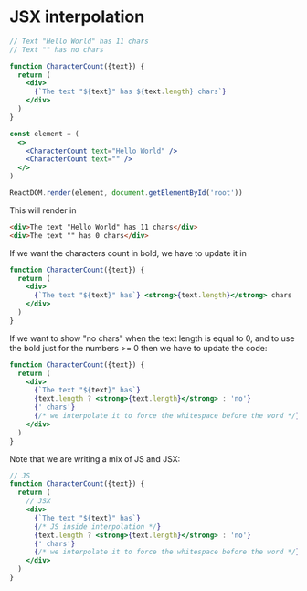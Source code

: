 # JSX interpolation

```jsx
// Text "Hello World" has 11 chars
// Text "" has no chars

function CharacterCount({text}) {
  return (
    <div>
      {`The text "${text}" has ${text.length} chars`}
    </div>
  )
}

const element = (
  <>
    <CharacterCount text="Hello World" />
    <CharacterCount text="" />
  </>
)

ReactDOM.render(element, document.getElementById('root'))
```

This will render in

```html
<div>The text "Hello World" has 11 chars</div>
<div>The text "" has 0 chars</div>
```

If we want the characters count in bold, we have to update it in

```jsx
function CharacterCount({text}) {
  return (
    <div>
      {`The text "${text}" has`} <strong>{text.length}</strong> chars
    </div>
  )
}
```

If we want to show "no chars" when the text length is equal to 0, and to use the bold just for the numbers >= 0 then we have to update the code:

```jsx
function CharacterCount({text}) {
  return (
    <div>
      {`The text "${text}" has`}
      {text.length ? <strong>{text.length}</strong> : 'no'}
      {' chars'}
      {/* we interpolate it to force the whitespace before the word */}
    </div>
  )
}
```

Note that we are writing a mix of JS and JSX:

```jsx
// JS
function CharacterCount({text}) {
  return (
    // JSX
    <div>
      {`The text "${text}" has`}
      {/* JS inside interpolation */}
      {text.length ? <strong>{text.length}</strong> : 'no'}
      {' chars'}
      {/* we interpolate it to force the whitespace before the word */}
    </div>
  )
}
```
